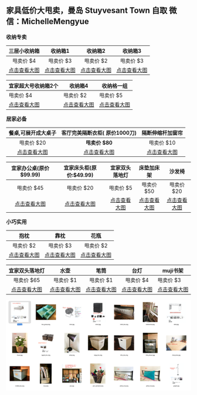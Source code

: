 ##  家具低价大甩卖，曼岛 Stuyvesant Town 自取  微信：MichelleMengyue

**收纳专卖**

|         三层小收纳箱          |         收纳箱1         |         收纳箱2         |        收纳箱3         |
| :---------------------: | :------------------: | :------------------: | :-----------------: |
|         甩卖价 $4          |        甩卖价 $3        |        甩卖价 $2        |       甩卖价 $3        |
| [点击查看大图][little_drawer] | [点击查看大图][little_box] | [点击查看大图][middle_box] | [点击查看大图][large_box] |



| 宜家超大号收纳箱2个           | 收纳箱4                | 收纳格一组               |
| -------------------- | ------------------- | ------------------- |
| 甩卖价 $4               | 甩卖价 $2              | 甩卖价 $5              |
| [点击查看大图][lagest_box] | [点击查看大图][cloth_box] | [点击查看大图][box_group] |

**居家必备**

|     餐桌,可展开成大桌子      | 客厅完美隔断衣柜( 原价1000刀) |        隔断伸缩杆加窗帘        |
| :-----------------: | :----------------: | :--------------------: |
|       甩卖价 $20       |    **甩卖价 $80**     |        甩卖价 $10         |
| [点击查看大图][meal_desk] |   [点击查看大图][pax]    | [点击查看大图][window_cloth] |



| 宜家办公桌(原价$99.99) | 宜家床头柜(原价:$49.99) |      宜家双头落地灯      |     床垫加床架     |       沙发椅       |
| :-------------: | :--------------: | :---------------: | :-----------: | :-------------: |
|     甩卖价 $45     |     甩卖价 $20      |      甩卖价 $5       |    甩卖价 $50    |     甩卖价 $20     |
| [点击查看大图][desk]  | [点击查看大图][chest]  | [点击查看大图][uplight] | [点击查看大图][bed] | [点击查看大图][chair] |

**小巧实用**

|          抱枕          |          靠枕          |       花瓶       |
| :------------------: | :------------------: | :------------: |
|        甩卖价 $2        |        甩卖价 $3        |     甩卖价 $2     |
| [点击查看大图][pillow_one] | [点击查看大图][pillow_two] | [点击查看大图][vase] |




|      宜家双头落地灯      |         水壶          |           笔筒            |       台灯       | muji书架         |
| :---------------: | :-----------------: | :---------------------: | :------------: | -------------- |
|      甩卖价 $65      |       甩卖价 $1        |         甩卖价 $1          |     甩卖价 $4     | 甩卖价 $3         |
| [点击查看大图][uplight] | [点击查看大图][water_can] | [点击查看大图][pen_cantainer] | [点击查看大图][lamp] | [点击查看大图][muji] |



![alt](./img/thumb.png)



[bed]: https://github.com/MummyDing/forsale/blob/master/img/bed.jpg?raw=true
[box_group]: https://github.com/MummyDing/forsale/blob/master/img/box_group.png?raw=true
[chair]: https://github.com/MummyDing/forsale/blob/master/img/chair.jpg?raw=true
[chest]: https://github.com/MummyDing/forsale/blob/master/img/chest.jpg?raw=true
[cloth_box]: https://github.com/MummyDing/forsale/blob/master/img/cloth_box.png?raw=true
[clothesline]: https://github.com/MummyDing/forsale/blob/master/img/clothesline.png?raw=true
[desk]: https://github.com/MummyDing/forsale/blob/master/img/desk.jpg?raw=true
[flower]: https://github.com/MummyDing/forsale/blob/master/img/flower.jpg?raw=true
[lagest_box]: https://github.com/MummyDing/forsale/blob/master/img/lagest_box.png?raw=true
[lamp]: https://github.com/MummyDing/forsale/blob/master/img/lamp.png?raw=true
[large_box]: https://github.com/MummyDing/forsale/blob/master/img/large_box.png?raw=true
[little_box]: https://github.com/MummyDing/forsale/blob/master/img/little_box.png?raw=true
[little_drawer]: https://github.com/MummyDing/forsale/blob/master/img/little_drawer.jpg?raw=true
[meal_desk]: https://github.com/MummyDing/forsale/blob/master/img/meal_desk.jpg?raw=true
[middle_box]: https://github.com/MummyDing/forsale/blob/master/img/middle_box.png?raw=true
[muji]: https://github.com/MummyDing/forsale/blob/master/img/muji.png?raw=true
[pax]: https://github.com/MummyDing/forsale/blob/master/img/pax.jpg?raw=true
[pen_cantainer]: https://github.com/MummyDing/forsale/blob/master/img/pen_cantainer.png?raw=true
[pillow_one]: https://github.com/MummyDing/forsale/blob/master/img/pillow_one.png?raw=true
[pillow_two]: https://github.com/MummyDing/forsale/blob/master/img/pillow_two.png?raw=true
[uplight]: https://github.com/MummyDing/forsale/blob/master/img/uplight.jpg?raw=true
[vase]: https://github.com/MummyDing/forsale/blob/master/img/vase.png?raw=true
[water_can]: https://github.com/MummyDing/forsale/blob/master/img/water_can.png?raw=true
[window_cloth]: https://github.com/MummyDing/forsale/blob/master/img/window_cloth.jpg?raw=true
